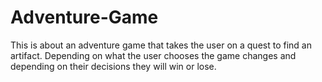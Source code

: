 # Adventure-Game
This is about an adventure game that takes the user on a quest to find an artifact. Depending on what the user chooses the game changes and depending on their decisions they will win or lose.
